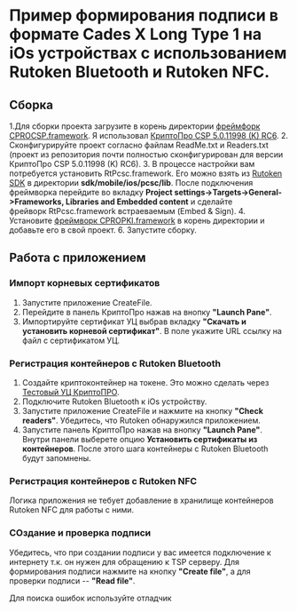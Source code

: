# Пример формирования подписи в формате Cades X Long Type 1 на iOs устройствах с использованием Rutoken Bluetooth и Rutoken NFC.

## Сборка
1.Для сборки проекта загрузите в корень директории [фреймфорк CPROCSP.framework](https://www.cryptopro.ru/products/csp/downloads). Я использовал [КриптоПро CSP 5.0.11998 (K) RC6](https://www.cryptopro.ru/sites/default/files/private/csp/50/11998/ios-uni.tgz).
2. Сконфигурируйте проект согласно файлам ReadMe.txt и Readers.txt (проект из репозитория почти полностью сконфигурирован для версии КриптоПро CSP 5.0.11998 (K) RC6).
3. В процессе настройки вам потребуется установить RtPcsc.framework. Его можно взять из [Rutoken SDK](https://www.rutoken.ru/developers/sdk/) в директории **sdk/mobile/ios/pcsc/lib**. После подключения фреймворка перейдите во вкладку **Project settings->Targets->General->Frameworks, Libraries and Embedded content** и сделайте фрейворк RtPcsc.framework встраеваемым (Embed & Sign).
4. Установите [фреймворк CPROPKI.framework](https://www.cryptopro.ru/products/cades/downloads) в корень директории и добавьте его в свой проект.
6. Запустите сборку.

## Работа с приложением
### Импорт корневых сертификатов
1. Запустите приложение CreateFile.
2. Перейдите в панель КриптоПро нажав на внопку **"Launch Pane"**. 
3. Импортируйте сертификат УЦ выбрав вкладку **"Скачать и установить корневой сертификат"**. В поле укажите URL ссылку на файл с сертификатом УЦ.

### Регистрация контейнеров с Rutoken Bluetooth
1. Создайте криптоконтейнер на токене. Это можно сделать через [Тестовый УЦ КриптоПРО](https://www.cryptopro.ru/certsrv/).
2. Подключите Rutoken Bluetooth к iOs устройству.
3. Запустите приложение CreateFile и нажмите на кнопку **"Check readers"**. Убедитесь, что Rutoken обнаружился приложением.
4. Запустите панель КриптоПро нажав на внопку **"Launch Pane"**. Внутри панели выберете опцию **Установить сертификаты из контейнеров**. После этого шага контейнеры с Rutoken Bluetooth будут запомнены.

### Регистрация контейнеров с Rutoken NFC
Логика приложения не тебует добавление в хранилище контейнеров Rutoken NFC для работы с ними.

### СОздание и проверка подписи
Убедитесь, что при создании подписи у вас имеется подключение к интернету т.к. он нужен для обращению к TSP серверу. Для формирования подписи нажмите на кнопку **"Create file"**, а для проверки подписи -- **"Read file"**.

Для поиска ошибок используйте отладчик
